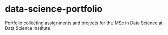 # data-science-portfolio
Portfolio collecting assignments and projects for the MSc in Data Science at Data Science Institute
